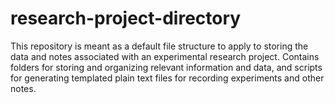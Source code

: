 # research-project-directory
This repository is meant as a default file structure to apply to storing the data and notes associated with an experimental research project. Contains folders for storing and organizing relevant information and data, and scripts for generating templated plain text files for recording experiments and other notes.
